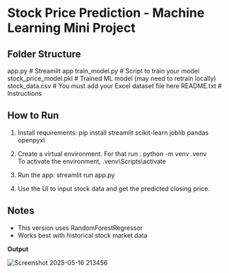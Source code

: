 
# Stock Price Prediction - Machine Learning Mini Project

## Folder Structure

app.py                   # Streamlit app
train_model.py           # Script to train your model
stock_price_model.pkl    # Trained ML model (may need to retrain locally)
stock_data.csv           # You must add your Excel dataset file here
README.txt               # Instructions

## How to Run

1. Install requirements:
   pip install streamlit scikit-learn joblib pandas openpyxl

2. Create a virtual environment. For that run :
       python -m venv .venv  
   To activate the environment,
       .venv\Scripts\activate     

3. Run the app:
   streamlit run app.py

4. Use the UI to input stock data and get the predicted closing price.

## Notes
- This version uses RandomForestRegressor
- Works best with historical stock market data

**Output**

![Screenshot 2025-05-16 213456](https://github.com/user-attachments/assets/70dfdaba-5356-4999-bd1e-e4397009e678)
